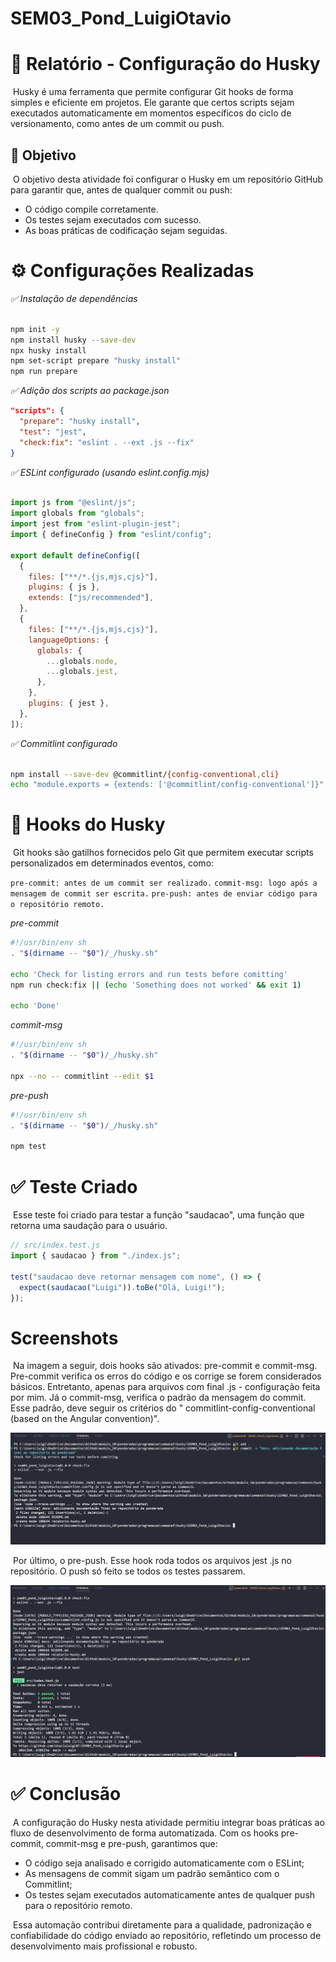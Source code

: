 # SEM03_Pond_LuigiOtavio

# 📄 Relatório - Configuração do Husky
&nbsp;Husky é uma ferramenta que permite configurar Git hooks de forma simples e eficiente em projetos. Ele garante que certos scripts sejam executados automaticamente em momentos específicos do ciclo de versionamento, como antes de um commit ou push.

## 🧠 Objetivo
&nbsp;O objetivo desta atividade foi configurar o Husky em um repositório GitHub para garantir que, antes de qualquer commit ou push:

- O código compile corretamente.
- Os testes sejam executados com sucesso.
- As boas práticas de codificação sejam seguidas.

# ⚙️ Configurações Realizadas
*✅ Instalação de dependências*

``` sh

npm init -y
npm install husky --save-dev
npx husky install
npm set-script prepare "husky install"
npm run prepare

```

*✅ Adição dos scripts ao package.json*
``` json
"scripts": {
  "prepare": "husky install",
  "test": "jest",
  "check:fix": "eslint . --ext .js --fix"
}

```

*✅ ESLint configurado (usando eslint.config.mjs)*
``` js

import js from "@eslint/js";
import globals from "globals";
import jest from "eslint-plugin-jest";
import { defineConfig } from "eslint/config";

export default defineConfig([
  {
    files: ["**/*.{js,mjs,cjs}"],
    plugins: { js },
    extends: ["js/recommended"],
  },
  {
    files: ["**/*.{js,mjs,cjs}"],
    languageOptions: {
      globals: {
        ...globals.node,
        ...globals.jest,
      },
    },
    plugins: { jest },
  },
]);


```

*✅ Commitlint configurado*
``` sh

npm install --save-dev @commitlint/{config-conventional,cli}
echo "module.exports = {extends: ['@commitlint/config-conventional']}" > commitlint.config.js

```

# 🧪 Hooks do Husky
&nbsp;Git hooks são gatilhos fornecidos pelo Git que permitem executar scripts personalizados em determinados eventos, como:

`pre-commit: antes de um commit ser realizado.`
`commit-msg: logo após a mensagem de commit ser escrita.`
`pre-push: antes de enviar código para o repositório remoto.`

*pre-commit*
``` sh
#!/usr/bin/env sh
. "$(dirname -- "$0")/_/husky.sh"

echo 'Check for listing errors and run tests before comitting'
npm run check:fix || (echo 'Something does not worked' && exit 1)

echo 'Done'
```

*commit-msg*
``` sh
#!/usr/bin/env sh
. "$(dirname -- "$0")/_/husky.sh"

npx --no -- commitlint --edit $1
```

*pre-push*
``` sh
#!/usr/bin/env sh
. "$(dirname -- "$0")/_/husky.sh"

npm test

```

# ✅ Teste Criado
&nbsp;Esse teste foi criado para testar a função "saudacao", uma função que retorna uma saudação para o usuário.

``` js
// src/index.test.js
import { saudacao } from "./index.js";

test("saudacao deve retornar mensagem com nome", () => {
  expect(saudacao("Luigi")).toBe("Olá, Luigi!");
});
```

# Screenshots

&nbsp;Na imagem a seguir, dois hooks são ativados: pre-commit e commit-msg. Pre-commit verifica os erros do código e os corrige se forem considerados básicos. Entretanto, apenas para arquivos com final .js - configuração feita por mim. Já o commit-msg, verifica o padrão da mensagem do commit. Esse padrão, deve seguir os critérios do " commitlint-config-conventional (based on the Angular convention)".

![alt text](precommit.png)

&nbsp;Por último, o pre-push. Esse hook roda todos os arquivos jest .js no repositório. O push só feito se todos os testes passarem.

![alt text](push.png)

# ✅ Conclusão
&nbsp;A configuração do Husky nesta atividade permitiu integrar boas práticas ao fluxo de desenvolvimento de forma automatizada. Com os hooks pre-commit, commit-msg e pre-push, garantimos que:

- O código seja analisado e corrigido automaticamente com o ESLint;
- As mensagens de commit sigam um padrão semântico com o Commitlint;
- Os testes sejam executados automaticamente antes de qualquer push para o repositório remoto.

&nbsp;Essa automação contribui diretamente para a qualidade, padronização e confiabilidade do código enviado ao repositório, refletindo um processo de desenvolvimento mais profissional e robusto.